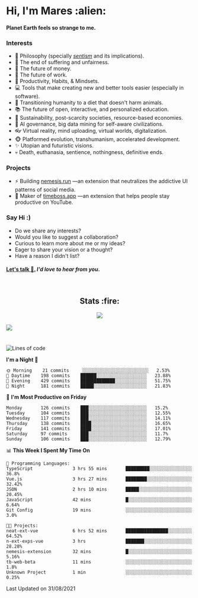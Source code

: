 <h1>Hi, I'm Mares :alien:</h1>

#### Planet Earth feels so strange to me.

### **Interests**

- 🌊 Philosophy (specially [_sentism_][sentismmedium] and its implications).
- 🎯 The end of suffering and unfairness.
- 💸 The future of money.
- 💼 The future of work.
- 🧠 Productivity, Habits, & Mindsets.
- 💻 Tools that make creating new and better tools easier (especially in software).
- 🥗 Transitioning humanity to a diet that doesn't harm animals.
- 📚 The future of open, interactive, and personalized education.
- 🌱 Sustainability, post-scarcity societies, resource-based economies.
- 🤖 AI governance, big data mining for self-aware civilizations.
- 👓 Virtual reality, mind uploading, virtual worlds, digitalization.
- 🐵 Platformed evolution, transhumanism, accelerated development.
- ✨ Utopian and futuristic visions.
- 💀 Death, euthanasia, sentience, nothingness, definitive ends.


### **Projects**

- ⚡ Building [nemesis.run](https://nemesis.run) —an extension that neutralizes the addictive UI patterns of social media.
- 💎 Maker of [timeboss.app](https://timeboss.app) —an extension that helps people stay productive on YouTube.


### **Say Hi :)**

- Do we share any interests?
- Would you like to suggest a collaboration?
- Curious to learn more about me or my ideas?
- Eager to share your vision or a thought?
- Have a reason I didn't list?

#### [Let's talk :wave:.](mailto:mareszhar@gmail.com) _I'd love to hear from you_.

[sentismmedium]: https://medium.com/@mareszhar/born-a-prisoner-a-reflection-about-life-its-struggles-and-a-plan-to-escape-d8566ce9b026

<br>

<h2 align="center">Stats :fire:</h2>

<div align="center">
  <img src="https://github-readme-streak-stats.herokuapp.com?user=mareszhar&theme=black-ice&hide_border=true&stroke=FFFFFF15&ring=DF8FFE&fire=DF8FFE&currStreakLabel=DF8FFE&background=1A232A&currStreakNum=86FFAB&dates=B1AAB3FF">
</div>

<!-- Add or remove this: &dates=B1AAB3FF at the end of the streak stats URL if they get bugged and aren't updating -->

<br>

<img src="https://activity-graph.herokuapp.com/graph?username=mareszhar&theme=nord&bg_color=00000000&color=979797&line=DF8FFE&point=00000000&area=true&hide_border=true">

<br>

<h1></h1>

<!--START_SECTION:waka-->
![Lines of code](https://img.shields.io/badge/From%20Hello%20World%20I%27ve%20Written-119025%20lines%20of%20code-blue)

**I'm a Night 🦉** 

```text
🌞 Morning    21 commits     ░░░░░░░░░░░░░░░░░░░░░░░░░   2.53% 
🌆 Daytime    198 commits    ██████░░░░░░░░░░░░░░░░░░░   23.88% 
🌃 Evening    429 commits    █████████████░░░░░░░░░░░░   51.75% 
🌙 Night      181 commits    █████░░░░░░░░░░░░░░░░░░░░   21.83%

```
📅 **I'm Most Productive on Friday** 

```text
Monday       126 commits    ███░░░░░░░░░░░░░░░░░░░░░░   15.2% 
Tuesday      104 commits    ███░░░░░░░░░░░░░░░░░░░░░░   12.55% 
Wednesday    117 commits    ███░░░░░░░░░░░░░░░░░░░░░░   14.11% 
Thursday     138 commits    ████░░░░░░░░░░░░░░░░░░░░░   16.65% 
Friday       141 commits    ████░░░░░░░░░░░░░░░░░░░░░   17.01% 
Saturday     97 commits     ███░░░░░░░░░░░░░░░░░░░░░░   11.7% 
Sunday       106 commits    ███░░░░░░░░░░░░░░░░░░░░░░   12.79%

```


📊 **This Week I Spent My Time On** 

```text
💬 Programming Languages: 
TypeScript               3 hrs 55 mins       █████████░░░░░░░░░░░░░░░░   36.8% 
Vue.js                   3 hrs 27 mins       ████████░░░░░░░░░░░░░░░░░   32.42% 
JSON                     2 hrs 10 mins       █████░░░░░░░░░░░░░░░░░░░░   20.45% 
JavaScript               42 mins             █░░░░░░░░░░░░░░░░░░░░░░░░   6.64% 
Git Config               19 mins             ░░░░░░░░░░░░░░░░░░░░░░░░░   3.0%

🐱‍💻 Projects: 
neat-ext-vue             6 hrs 52 mins       ████████████████░░░░░░░░░   64.52% 
n-ext-exps-vue           3 hrs               ███████░░░░░░░░░░░░░░░░░░   28.28% 
nemesis-extension        32 mins             █░░░░░░░░░░░░░░░░░░░░░░░░   5.16% 
tb-web-beta              11 mins             ░░░░░░░░░░░░░░░░░░░░░░░░░   1.8% 
Unknown Project          1 min               ░░░░░░░░░░░░░░░░░░░░░░░░░   0.25%

```


 Last Updated on 31/08/2021
<!--END_SECTION:waka-->

